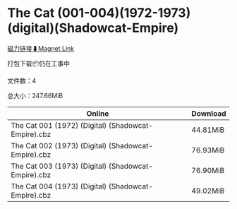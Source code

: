 # The Cat (001-004)(1972-1973)(digital)(Shadowcat-Empire)

[磁力链接⬇Magnet Link](magnet:?xt=urn:btih:9214fdb5b85c71c334bc52ec49b6326e389ddfa7&dn=The%20Cat%20%28001-004%29%281972-1973%29%28digital%29%28Shadowcat-Empire%29)

打包下载📦仍在工事中

文件数：4

总大小：247.66MiB

Online | Download
--- | ---
The Cat 001 (1972) (Digital) (Shadowcat-Empire).cbz | 44.81MiB
The Cat 002 (1973) (Digital) (Shadowcat-Empire).cbz | 76.93MiB
The Cat 003 (1973) (Digital) (Shadowcat-Empire).cbz | 76.90MiB
The Cat 004 (1973) (Digital) (Shadowcat-Empire).cbz | 49.02MiB